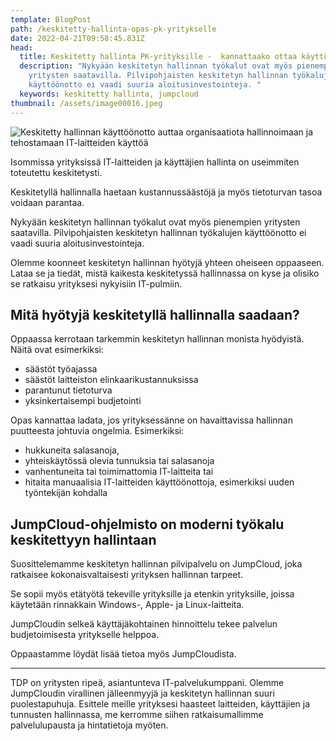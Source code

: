 ```yaml
---
template: BlogPost
path: /keskitetty-hallinta-opas-pk-yritykselle
date: 2022-04-21T09:58:45.831Z
head:
  title: Keskitetty hallinta PK-yrityksille -  kannattaako ottaa käyttöön?
  description: "Nykyään keskitetyn hallinnan työkalut ovat myös pienempien
    yritysten saatavilla. Pilvipohjaisten keskitetyn hallinnan työkalujen
    käyttöönotto ei vaadi suuria aloitusinvestointeja. "
  keywords: keskitetty hallinta, jumpcloud
thumbnail: /assets/image00016.jpeg
---
```

![Keskitetty hallinnan käyttöönotto auttaa organisaatiota hallinnoimaan ja tehostamaan IT-laitteiden käyttöä](/assets/image00016.jpeg)

Isommissa yrityksissä IT-laitteiden ja käyttäjien hallinta on useimmiten toteutettu keskitetysti. 

Keskitetyllä hallinnalla haetaan kustannussäästöjä ja myös tietoturvan tasoa voidaan parantaa. 

Nykyään keskitetyn hallinnan työkalut ovat myös pienempien yritysten saatavilla. Pilvipohjaisten keskitetyn hallinnan työkalujen käyttöönotto ei vaadi suuria aloitusinvestointeja. 

Olemme koonneet keskitetyn hallinnan hyötyjä yhteen oheiseen oppaaseen. Lataa se ja tiedät, mistä kaikesta keskitetyssä hallinnassa on kyse ja olisiko se ratkaisu yrityksesi nykyisiin IT-pulmiin. 

<NewsletterForm title="Lataa opas: Keskitetty hallinta PK-yrityksille" ctaText="Lataa ja tilaa uutiskirje" redirectTo="/assets/keskitetty-hallinta-jumpcloud-tdp.pdf" />

## Mitä hyötyjä keskitetyllä hallinnalla saadaan? 

Oppaassa kerrotaan tarkemmin keskitetyn hallinnan monista hyödyistä. Näitä ovat esimerkiksi:

* säästöt työajassa
* säästöt laitteiston elinkaarikustannuksissa
* parantunut tietoturva
* yksinkertaisempi budjetointi

Opas kannattaa ladata, jos yrityksessänne on havaittavissa hallinnan puutteesta johtuvia ongelmia. Esimerkiksi: 

* hukkuneita salasanoja,
* yhteiskäytössä olevia tunnuksia tai salasanoja
* vanhentuneita tai toimimattomia IT-laitteita tai 
* hitaita manuaalisia IT-laitteiden käyttöönottoja, esimerkiksi uuden työntekijän kohdalla

## JumpCloud-ohjelmisto on moderni työkalu keskitettyyn hallintaan

Suosittelemamme keskitetyn hallinnan pilvipalvelu on JumpCloud, joka ratkaisee kokonaisvaltaisesti yrityksen hallinnan tarpeet. 

Se sopii myös etätyötä tekeville yrityksille ja etenkin yrityksille, joissa käytetään rinnakkain Windows-, Apple- ja Linux-laitteita.

JumpCloudin selkeä käyttäjäkohtainen hinnoittelu tekee palvelun budjetoimisesta yritykselle helppoa.

Oppaastamme löydät lisää tietoa myös JumpCloudista. 

<NewsletterForm title="Lataa opas: Keskitetty hallinta PK-yrityksille" ctaText="Lataa ja tilaa uutiskirje" redirectTo="/assets/keskitetty-hallinta-jumpcloud-tdp.pdf" />

- - -

TDP on yritysten ripeä, asiantunteva IT-palvelukumppani. Olemme JumpCloudin virallinen jälleenmyyjä ja keskitetyn hallinnan suuri puolestapuhuja. Esittele meille yrityksesi haasteet laitteiden, käyttäjien ja tunnusten hallinnassa, me kerromme siihen ratkaisumallimme palvelulupausta ja hintatietoja myöten.